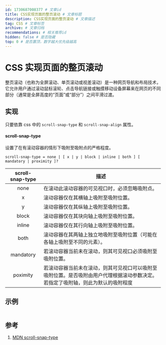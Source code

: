 ```yaml
---
id: 1730687008377 # 文章id
title: CSS实现页面的整页滚动 # 文章标题
description: CSS实现页面的整页滚动 # 文章描述
tag: CSS # 文章标签
archive: # 文章归档
recommendations: # 相关推荐id
hidden: false # 是否隐藏
top: 0 # 是否置顶，数字越大优先级越高
---
```


# CSS 实现页面的整页滚动

整页滚动（也称为全屏滚动、单页滚动或视差滚动）是一种网页导航和布局技术，它允许用户通过滚动鼠标滚轮、点击导航链接或触摸移动设备屏幕来在网页的不同部分（通常是全屏高度的“页面”或“部分”）之间平滑过渡。

## 实现

只要依靠 css 中的 `scroll-snap-type` 和 `scroll-snap-align` 属性。

#### scroll-snap-type

设置了在有滚动容器的情形下吸附至吸附点的严格程度。

```shell title="css.scroll-snap-type"
scroll-snap-type = none | [ x | y | block | inline | both ] [ mandatory | proximity ]?
```

| scroll-snap-type | 描述 |
| :-: | --- |
| none | 在滚动此滚动容器的可见视口时，必须忽略吸附点。 |
| x | 滚动容器仅在其横轴上吸附至吸附位置。 |
| y | 滚动容器仅在其纵轴上吸附至吸附位置。 |
| block | 滚动容器仅在其块向轴上吸附至吸附位置。 |
| inline | 滚动容器仅在其行向轴上吸附至吸附位置。 |
| both | 滚动容器在其两轴上独立地吸附至吸附位置（可能在各轴上吸附至不同的元素）。 |
| mandatory | 若滚动容器当前未在滚动，则其可见视口必须吸附至吸附位置。 |
| poximity | 若滚动容器当前未在滚动，则其可见视口可以吸附至吸附位置。是否吸附由用户代理根据滚动参数决定。若指定了吸附轴，则此为默认的吸附程度 |

## 示例

```css title="scroll-snap-type: y mandatory"

```

## 参考

1. [MDN scroll-snap-type](https://developer.mozilla.org/zh-CN/docs/Web/CSS/scroll-snap-type)
